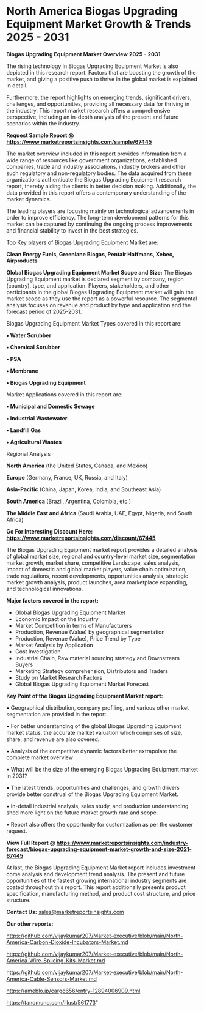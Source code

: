 # North America Biogas Upgrading Equipment Market Growth & Trends 2025 - 2031

<Strong> Biogas Upgrading Equipment Market Overview 2025 - 2031</strong>

The rising technology in Biogas Upgrading Equipment Market is also depicted in this research report. Factors that are boosting the growth of the market, and giving a positive push to thrive in the global market is explained in detail.

Furthermore, the report highlights on emerging trends, significant drivers, challenges, and opportunities, providing all necessary data for thriving in the industry. This report market research offers a comprehensive perspective, including an in-depth analysis of the present and future scenarios within the industry.

<strong>Request Sample Report @ <a href=https://www.marketreportsinsights.com/sample/67445>https://www.marketreportsinsights.com/sample/67445</a></strong>

The market overview included in this report provides information from a wide range of resources like government organizations, established companies, trade and industry associations, industry brokers and other such regulatory and non-regulatory bodies. The data acquired from these organizations authenticate the Biogas Upgrading Equipment research report, thereby aiding the clients in better decision making. Additionally, the data provided in this report offers a contemporary understanding of the market dynamics.

The leading players are focusing mainly on technological advancements in order to improve efficiency. The long-term development patterns for this market can be captured by continuing the ongoing process improvements and financial stability to invest in the best strategies.

Top Key players of Biogas Upgrading Equipment Market are:

<strong>Clean Energy Fuels, Greenlane Biogas, Pentair Haffmans, Xebec, Airproducts</strong>

<strong><b>Global Biogas Upgrading Equipment Market Scope and Size:</b></strong>
The Biogas Upgrading Equipment market is declared segment by company, region (country), type, and application. Players, stakeholders, and other participants in the global Biogas Upgrading Equipment market will gain the market scope as they use the report as a powerful resource. The segmental analysis focuses on revenue and product by type and application and the forecast period of 2025-2031.

Biogas Upgrading Equipment Market Types covered in this report are:

<strong>• Water Scrubber

• Chemical Scrubber

• PSA

• Membrane

• Biogas Upgrading Equipment</strong>

Market Applications covered in this report are:

<strong>• Municipal and Domestic Sewage

• Industrial Wastewater

• Landfill Gas

• Agricultural Wastes</strong> 

Regional Analysis

<strong>North America</strong> (the United States, Canada, and Mexico)

<strong>Europe</strong> (Germany, France, UK, Russia, and Italy)

<strong>Asia-Pacific</strong> (China, Japan, Korea, India, and Southeast Asia)

<strong>South America</strong> (Brazil, Argentina, Colombia, etc.)

<strong>The Middle East and Africa</strong> (Saudi Arabia, UAE, Egypt, Nigeria, and South Africa)

<strong>Go For Interesting Discount Here: <a href=https://www.marketreportsinsights.com/discount/67445>https://www.marketreportsinsights.com/discount/67445</a></strong>

The Biogas Upgrading Equipment market report provides a detailed analysis of global market size, regional and country-level market size, segmentation market growth, market share, competitive Landscape, sales analysis, impact of domestic and global market players, value chain optimization, trade regulations, recent developments, opportunities analysis, strategic market growth analysis, product launches, area marketplace expanding, and technological innovations.

<strong><b>Major factors covered in the report:</b></strong>
<ul>
  <li>Global Biogas Upgrading Equipment Market </li>
  <li>Economic Impact on the Industry</li>
  <li>Market Competition in terms of Manufacturers</li>
  <li>Production, Revenue (Value) by geographical segmentation</li>
  <li>Production, Revenue (Value), Price Trend by Type</li>
  <li>Market Analysis by Application</li>
  <li>Cost Investigation</li>
  <li>Industrial Chain, Raw material sourcing strategy and Downstream Buyers</li>
  <li>Marketing Strategy comprehension, Distributors and Traders</li>
  <li>Study on Market Research Factors</li>
  <li>Global Biogas Upgrading Equipment Market Forecast</li>
</ul>

<strong><b>Key Point of the Biogas Upgrading Equipment Market report:</b></strong>

• Geographical distribution, company profiling, and various other market segmentation are provided in the report.

• For better understanding of the global Biogas Upgrading Equipment market status, the accurate market valuation which comprises of size, share, and revenue are also covered.

• Analysis of the competitive dynamic factors better extrapolate the complete market overview

• What will be the size of the emerging Biogas Upgrading Equipment market in 2031?

• The latest trends, opportunities and challenges, and growth drivers provide better construal of the Biogas Upgrading Equipment Market.

• In-detail industrial analysis, sales study, and production understanding shed more light on the future market growth rate and scope.

• Report also offers the opportunity for customization as per the customer request.

<strong><b>View Full Report @ <a href=https://www.marketreportsinsights.com/industry-forecast/biogas-upgrading-equipment-market-growth-and-size-2021-67445>https://www.marketreportsinsights.com/industry-forecast/biogas-upgrading-equipment-market-growth-and-size-2021-67445</a></b></strong>


At last, the Biogas Upgrading Equipment Market report includes investment come analysis and development trend analysis. The present and future opportunities of the fastest growing international industry segments are coated throughout this report. This report additionally presents product specification, manufacturing method, and product cost structure, and price structure.

<strong>Contact Us:</strong>
sales@marketreportsinsights.com

<strong>Our other reports:</strong>

<a href=https://github.com/vijaykumar207/Market-executive/blob/main/North-America-Carbon-Dioxide-Incubators-Market.md>https://github.com/vijaykumar207/Market-executive/blob/main/North-America-Carbon-Dioxide-Incubators-Market.md</a>

<a href=https://github.com/vijaykumar207/Market-executive/blob/main/North-America-Wire-Splicing-Kits-Market.md>https://github.com/vijaykumar207/Market-executive/blob/main/North-America-Wire-Splicing-Kits-Market.md</a>

<a href=https://github.com/vijaykumar207/Market-executive/blob/main/North-America-Cable-Sensors-Market.md>https://github.com/vijaykumar207/Market-executive/blob/main/North-America-Cable-Sensors-Market.md</a>

<a href=https://ameblo.jp/cargo656/entry-12894006909.html>https://ameblo.jp/cargo656/entry-12894006909.html</a>

<a href=https://tanomuno.com/illust/561773>https://tanomuno.com/illust/561773</a>"
